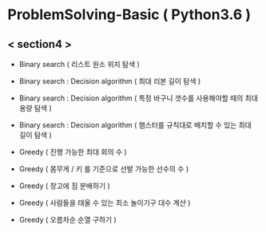 # ProblemSolving-Basic ( Python3.6 )

## < section4 >
- Binary search ( 리스트 원소 위치 탐색 )
- Binary search : Decision algorithm ( 최대 리본 길이 탐색 )
- Binary search : Decision algorithm ( 특정 바구니 갯수를 사용해야할 때의 최대 용량 탐색 )
- Binary search : Decision algorithm ( 햄스터를 규칙대로 배치할 수 있는 최대 길이 탐색 )

- Greedy ( 진행 가능한 최대 회의 수 )
- Greedy ( 몸무게 / 키 를 기준으로 선발 가능한 선수의 수 )
- Greedy ( 창고에 짐 분배하기 )
- Greedy ( 사람들을 태울 수 있는 최소 놀이기구 대수 계산 )
- Greedy ( 오름차순 순열 구하기 )
